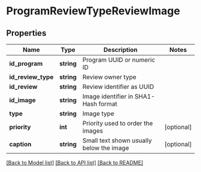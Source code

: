 # ProgramReviewTypeReviewImage

## Properties
Name | Type | Description | Notes
------------ | ------------- | ------------- | -------------
**id_program** | **string** | Program UUID or numeric ID | 
**id_review_type** | **string** | Review owner type | 
**id_review** | **string** | Review identifier as UUID | 
**id_image** | **string** | Image identifier in SHA1-Hash format | 
**type** | **string** | Image type | 
**priority** | **int** | Priority used to order the images | [optional] 
**caption** | **string** | Small text shown usually below the image | [optional] 

[[Back to Model list]](../README.md#documentation-for-models) [[Back to API list]](../README.md#documentation-for-api-endpoints) [[Back to README]](../README.md)


